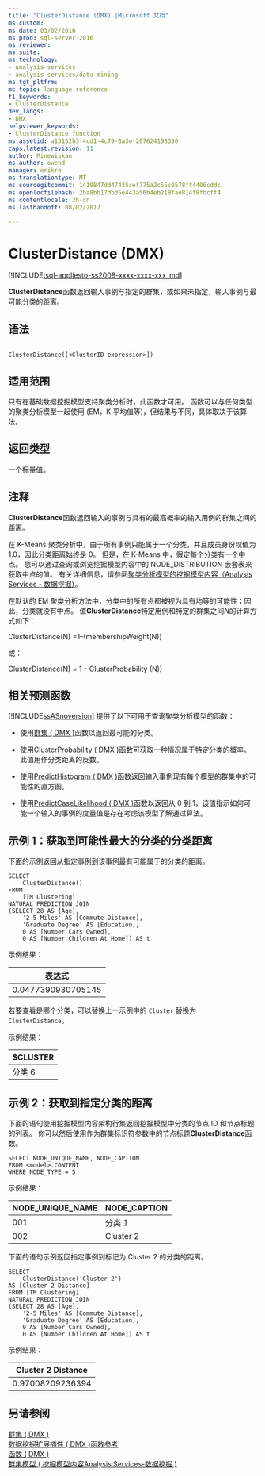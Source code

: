 ```yaml
---
title: "ClusterDistance (DMX) |Microsoft 文档"
ms.custom: 
ms.date: 03/02/2016
ms.prod: sql-server-2016
ms.reviewer: 
ms.suite: 
ms.technology:
- analysis-services
- analysis-services/data-mining
ms.tgt_pltfrm: 
ms.topic: language-reference
f1_keywords:
- ClusterDistance
dev_langs:
- DMX
helpviewer_keywords:
- ClusterDistance function
ms.assetid: a13152b3-4cd1-4c79-8a3e-207624198330
caps.latest.revision: 11
author: Minewiskan
ms.author: owend
manager: erikre
ms.translationtype: MT
ms.sourcegitcommit: 1419847dd47435cef775a2c55c0578ff4406cddc
ms.openlocfilehash: 2ba8bb17dbd5e443a56b4eb218fae814f8fbcff4
ms.contentlocale: zh-cn
ms.lasthandoff: 08/02/2017

---
```

# <a name="clusterdistance-dmx"></a>ClusterDistance (DMX)
[!INCLUDE[tsql-appliesto-ss2008-xxxx-xxxx-xxx_md](../includes/tsql-appliesto-ss2008-xxxx-xxxx-xxx-md.md)]

  **ClusterDistance**函数返回输入事例与指定的群集，或如果未指定，输入事例与最可能分类的距离。  
  
## <a name="syntax"></a>语法  
  
```  
  
ClusterDistance([<ClusterID expression>])  
```  
  
## <a name="applies-to"></a>适用范围  
 只有在基础数据挖掘模型支持聚类分析时，此函数才可用。 函数可以与任何类型的聚类分析模型一起使用 (EM，K 平均值等)，但结果与不同，具体取决于该算法。  
  
## <a name="return-type"></a>返回类型  
 一个标量值。  
  
## <a name="remarks"></a>注释  
 **ClusterDistance**函数返回输入的事例与具有的最高概率的输入用例的群集之间的距离。  
  
 在 K-Means 聚类分析中，由于所有事例只能属于一个分类，并且成员身份权值为 1.0，因此分类距离始终是 0。 但是，在 K-Means 中，假定每个分类有一个中点。 您可以通过查询或浏览挖掘模型内容中的 NODE_DISTRIBUTION 嵌套表来获取中点的值。 有关详细信息，请参阅[聚类分析模型的挖掘模型内容（Analysis Services - 数据挖掘）](../analysis-services/data-mining/mining-model-content-for-clustering-models-analysis-services-data-mining.md)。  
  
 在默认的 EM 聚类分析方法中，分类中的所有点都被视为具有均等的可能性；因此，分类就没有中点。 值**ClusterDistance**特定用例和特定的群集之间*N*的计算方式如下：  
  
 ClusterDistance(N) =1–(membershipWeight(N))  
  
 或：  
  
 ClusterDistance(N) = 1 – ClusterProbability (N))  
  
## <a name="related-prediction-functions"></a>相关预测函数  
 [!INCLUDE[ssASnoversion](../includes/ssasnoversion-md.md)] 提供了以下可用于查询聚类分析模型的函数：  
  
-   使用[群集 &#40; DMX &#41;](../dmx/cluster-dmx.md)函数以返回最可能的分类。  
  
-   使用[ClusterProbability &#40; DMX &#41;](../dmx/clusterprobability-dmx.md)函数可获取一种情况属于特定分类的概率。 此值用作分类距离的反数。  
  
-   使用[PredictHistogram &#40; DMX &#41;](../dmx/predicthistogram-dmx.md)函数返回输入事例现有每个模型的群集中的可能性的直方图。  
  
-   使用[PredictCaseLikelihood &#40; DMX &#41;](../dmx/predictcaselikelihood-dmx.md)函数以返回从 0 到 1，该值指示如何可能一个输入的事例的度量值是存在考虑该模型了解通过算法。  
  
## <a name="example1-obtaining-cluster-distance-to-the-most-likely-cluster"></a>示例 1：获取到可能性最大的分类的分类距离  
 下面的示例返回从指定事例到该事例最有可能属于的分类的距离。  
  
```  
SELECT  
    ClusterDistance()  
FROM  
    [TM Clustering]  
NATURAL PREDICTION JOIN  
(SELECT 28 AS [Age],  
    '2-5 Miles' AS [Commute Distance],  
    'Graduate Degree' AS [Education],  
    0 AS [Number Cars Owned],  
    0 AS [Number Children At Home]) AS t  
```  
  
 示例结果：  
  
|表达式|  
|----------------|  
|0.0477390930705145|  
  
 若要查看是哪个分类，可以替换上一示例中的 `Cluster` 替换为 `ClusterDistance`。  
  
 示例结果：  
  
|$CLUSTER|  
|--------------|  
|分类 6|  
  
## <a name="example2-obtaining-distance-to-a-specified-cluster"></a>示例 2：获取到指定分类的距离  
 下面的语句使用挖掘模型内容架构行集返回挖掘模型中分类的节点 ID 和节点标题的列表。 你可以然后使用作为群集标识符参数中的节点标题**ClusterDistance**函数。  
  
```  
SELECT NODE_UNIQUE_NAME, NODE_CAPTION   
FROM <model>.CONTENT   
WHERE NODE_TYPE = 5  
```  
  
 示例结果：  
  
|NODE_UNIQUE_NAME|NODE_CAPTION|  
|------------------------|-------------------|  
|001|分类 1|  
|002|Cluster 2|  
  
 下面的语句示例返回指定事例到标记为 Cluster 2 的分类的距离。  
  
```  
SELECT  
    ClusterDistance('Cluster 2')  
AS [Cluster 2 Distance]  
FROM [TM Clustering]  
NATURAL PREDICTION JOIN  
(SELECT 28 AS [Age],  
    '2-5 Miles' AS [Commute Distance],  
    'Graduate Degree' AS [Education],  
    0 AS [Number Cars Owned],  
    0 AS [Number Children At Home]) AS t  
```  
  
 示例结果：  
  
|Cluster 2 Distance|  
|------------------------|  
|0.97008209236394|  
  
## <a name="see-also"></a>另请参阅  
 [群集 &#40; DMX &#41;](../dmx/cluster-dmx.md)   
 [数据挖掘扩展插件 &#40; DMX &#41;函数参考](../dmx/data-mining-extensions-dmx-function-reference.md)   
 [函数 &#40; DMX &#41;](../dmx/functions-dmx.md)   
 [群集模型 &#40; 挖掘模型内容Analysis Services-数据挖掘 &#41;](../analysis-services/data-mining/mining-model-content-for-clustering-models-analysis-services-data-mining.md)  
  
  

